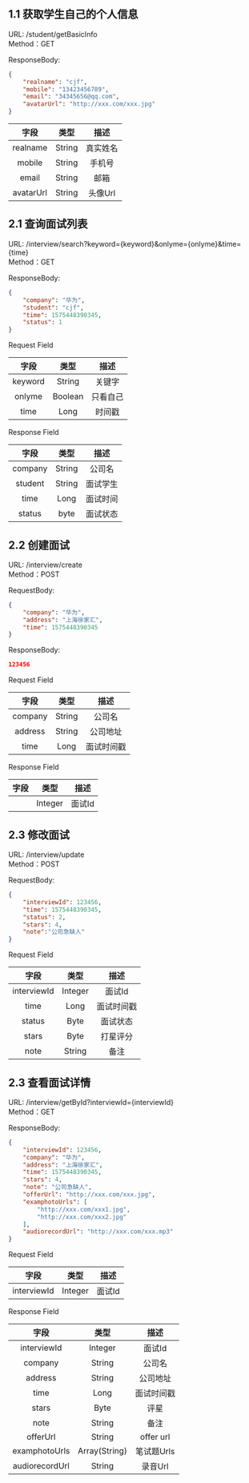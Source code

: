 ## 1.1 获取学生自己的个人信息

URL: /student/getBasicInfo  
Method：GET  

ResponseBody:  
```json
{
    "realname": "cjf",
    "mobile": "13423456789",
    "email": "34345656@qq.com",
    "avatarUrl": "http://xxx.com/xxx.jpg"
}

```

| 字段     |     类型 |   描述   | 
| :--------------: | :--------:| :------: |
| realname   | String   | 真实姓名    |
| mobile   | String   | 手机号    |
| email   | String   | 邮箱    |
| avatarUrl   | String   | 头像Url    |


## 2.1 查询面试列表

URL: /interview/search?keyword={keyword}&onlyme={onlyme}&time={time}  
Method：GET  

ResponseBody:  
```json
{
    "company": "华为",
    "student": "cjf",
    "time": 1575448390345,
    "status": 1
}

```

Request Field  

| 字段     |     类型 |   描述   | 
| :--------------: | :--------:| :------: |
| keyword   | String   | 关键字    |
| onlyme   | Boolean   | 只看自己    |
| time   | Long   | 时间戳    |

Response Field  

| 字段     |     类型 |   描述   | 
| :--------------: | :--------:| :------: |
| company   | String   | 公司名    |
| student   | String   | 面试学生    |
| time   | Long   | 面试时间    |
| status   | byte   | 面试状态    |

## 2.2 创建面试

URL: /interview/create  
Method：POST  

RequestBody:  
```json
{
    "company": "华为",
    "address": "上海徐家汇",
    "time": 1575448390345
}

```

ResponseBody:  
```json
123456

```

Request Field  

| 字段     |     类型 |   描述   | 
| :--------------: | :--------:| :------: |
| company   | String   | 公司名    |
| address   | String   | 公司地址    |
| time   | Long   | 面试时间戳    |

Response Field  

| 字段     |     类型 |   描述   | 
| :--------------: | :--------:| :------: |
|    | Integer   | 面试Id    |


## 2.3 修改面试

URL: /interview/update  
Method：POST  

RequestBody:  
```json
{
    "interviewId": 123456,
    "time": 1575448390345,
    "status": 2,
    "stars": 4,
    "note":"公司急缺人"
}

```

Request Field  

| 字段     |     类型 |   描述   | 
| :--------------: | :--------:| :------: |
| interviewId   | Integer   | 面试Id    |
| time   | Long   | 面试时间戳    |
| status   | Byte   | 面试状态    |
| stars   | Byte   | 打星评分    |
| note   | String   | 备注    |

## 2.3 查看面试详情

URL: /interview/getById?interviewId={interviewId}  
Method：GET  

ResponseBody:  
```json
{
    "interviewId": 123456,
    "company": "华为",
    "address": "上海徐家汇",
    "time": 1575448390345,
    "stars": 4,
    "note": "公司急缺人",
    "offerUrl": "http://xxx.com/xxx.jpg",
    "examphotoUrls": [
        "http://xxx.com/xxx1.jpg",
        "http://xxx.com/xxx2.jpg"
    ],
    "audiorecordUrl": "http://xxx.com/xxx.mp3"
}

```

Request Field  

| 字段     |     类型 |   描述   | 
| :--------------: | :--------:| :------: |
| interviewId   | Integer   | 面试Id    |

Response Field  

| 字段     |     类型 |   描述   | 
| :--------------: | :--------:| :------: |
| interviewId   | Integer   | 面试Id    |
| company   | String   | 公司名    |
| address   | String   | 公司地址    |
| time   | Long   | 面试时间戳    |
| stars   | Byte   | 评星    |
| note   | String   | 备注    |
| offerUrl   | String   | offer url    |
| examphotoUrls   | Array(String)   | 笔试题Urls    |
| audiorecordUrl   | String   | 录音Url    |
